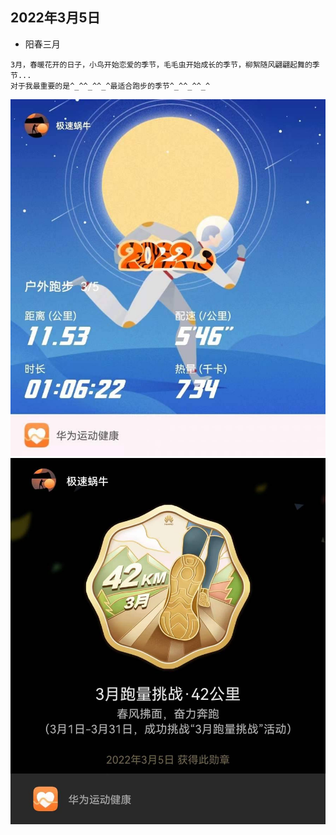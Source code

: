 ## 2022年3月5日
- 阳春三月
```
3月，春暖花开的日子，小鸟开始恋爱的季节，毛毛虫开始成长的季节，柳絮随风翩翩起舞的季节...
对于我最重要的是^_^^_^^_^最适合跑步的季节^_^^_^^_^
```
![跑步](../img/run3.5a.jpg)
![跑量](../img/run3.5.jpg)
